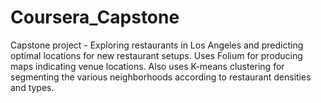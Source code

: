 # Coursera_Capstone
Capstone project - Exploring restaurants in Los Angeles and predicting optimal locations for new restaurant setups. Uses Folium for producing maps indicating venue locations. Also uses K-means clustering for segmenting the various neighborhoods according to restaurant densities and types.
